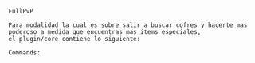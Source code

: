	FullPvP 

	Para modalidad la cual es sobre salir a buscar cofres y hacerte mas poderoso a medida que encuentras mas items especiales,
	el plugin/core contiene lo siguiente:

	Commands:
	